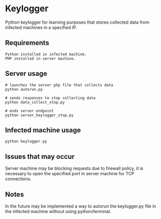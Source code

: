 # Keylogger

Python keylogger for learning purposes that stores collected data from infected machines in a specified IP.

## Requirements

```
Python installed in infected machine.
PHP installed in server machine.
```

## Server usage

```
# launches the server php file that collects data
python autorun.py

# sends responses to stop collecting data 
python data_collect_stop.py

# ends server endpoint
python server_keylogger_stop.py
```

## Infected machine usage

```
python keylogger.py
```

## Issues that may occur

Server machine may be blocking requests due to firewall policy, it is necessary to open the specified port in server machine for TCP connections.

## Notes

In the future may be implemented a way to autorun the keylogger.py file in the infected machine without using python/terminal.